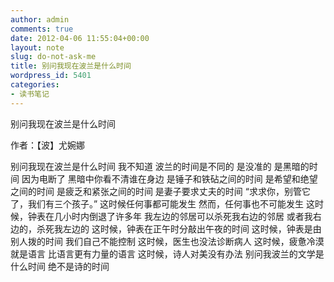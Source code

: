 ```yaml
---
author: admin
comments: true
date: 2012-04-06 11:55:04+00:00
layout: note
slug: do-not-ask-me
title: 别问我现在波兰是什么时间
wordpress_id: 5401
categories:
- 读书笔记
---
```


别问我现在波兰是什么时间

作者：【波】尤婉娜

别问我现在波兰是什么时间
我不知道
波兰的时间是不同的
是没准的
是黑暗的时间
因为电断了
黑暗中你看不清谁在身边
是锤子和铁砧之间的时间
是希望和绝望之间的时间
是疲乏和紧张之间的时间
是妻子要求丈夫的时间
“求求你，别管它了，我们有三个孩子。”
这时候任何事都可能发生
然而，任何事也不可能发生
这时候，钟表在几小时内倒退了许多年
我左边的邻居可以杀死我右边的邻居
或者我右边的，杀死我左边的
这时候，钟表在正午时分敲出午夜的时间
这时候，钟表是由别人拨的时间
我们自己不能控制
这时候，医生也没法诊断病人
这时候，疲惫冷漠就是语言
比语言更有力量的语言
这时候，诗人对美没有办法
别问我波兰的文学是什么时间
绝不是诗的时间
